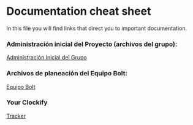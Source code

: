 # Documentation cheat sheet
In this file you will find links that direct you to important documentation.

### Administración inicial del Proyecto (archivos del grupo):
[Administración Inicial del Grupo](https://drive.google.com/drive/u/0/folders/1XRyRL2CiHZQqXBlsyZDUB2NYriaGMiM1)

### Archivos de planeación del Equipo Bolt:

[Equipo Bolt](https://drive.google.com/drive/u/0/folders/1Zro8HMB1J9HGCQJ0QL5C7M0o8TOIGF63)

### Your Clockify

[Tracker](https://app.clockify.me/tracker)
